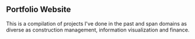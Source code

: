 ## Portfolio Website

This is a compilation of projects I've done in the past and span domains as diverse as construction management, information visualization and finance.